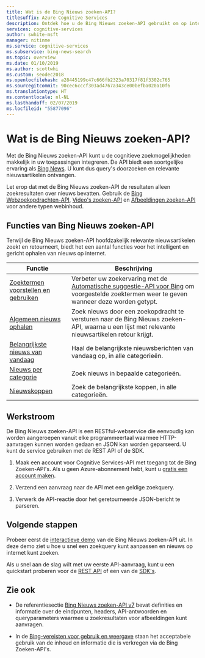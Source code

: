 ```yaml
---
title: Wat is de Bing Nieuws zoeken-API?
titlesuffix: Azure Cognitive Services
description: Ontdek hoe u de Bing Nieuws zoeken-API gebruikt om op internet te zoeken naar nieuws in meerdere categorieën, waaronder in kopteksten en in populaire onderwerpen.
services: cognitive-services
author: swhite-msft
manager: nitinme
ms.service: cognitive-services
ms.subservice: bing-news-search
ms.topic: overview
ms.date: 01/10/2019
ms.author: scottwhi
ms.custom: seodec2018
ms.openlocfilehash: a28445199c47c666fb2323a70317f81f3302c765
ms.sourcegitcommit: 90cec6cccf303ad4767a343ce00befba020a10f6
ms.translationtype: HT
ms.contentlocale: nl-NL
ms.lasthandoff: 02/07/2019
ms.locfileid: "55877096"
---
```

# <a name="what-is-the-bing-news-search-api"></a>Wat is de Bing Nieuws zoeken-API?

Met de Bing Nieuws zoeken-API kunt u de cognitieve zoekmogelijkheden makkelijk in uw toepassingen integreren. De API biedt een soortgelijke ervaring als [Bing News](https://www.bing.com/news). U kunt dus query's doorzoeken en relevante nieuwsartikelen ontvangen.

Let erop dat met de Bing Nieuws zoeken-API de resultaten alleen zoekresultaten over nieuws bevatten. Gebruik de [Bing Webzoekopdrachten-API](../bing-web-search/search-the-web.md), [Video's zoeken-API](../bing-video-search/search-the-web.md) en [Afbeeldingen zoeken-API](../bing-image-search/overview.md) voor andere typen webinhoud.

## <a name="bing-news-search-api-features"></a>Functies van Bing Nieuws zoeken-API

Terwijl de Bing Nieuws zoeken-API hoofdzakelijk relevante nieuwsartikelen zoekt en retourneert, biedt het een aantal functies voor het intelligent en gericht ophalen van nieuws op internet.

|Functie  |Beschrijving  |
|---------|---------|
|[Zoektermen voorstellen en gebruiken](concepts/search-for-news.md#suggest-and-use-search-terms)     | Verbeter uw zoekervaring met de [Automatische suggestie-API voor Bing](../bing-autosuggest/get-suggested-search-terms.md) om voorgestelde zoektermen weer te geven wanneer deze worden getypt.         |
|[Algemeen nieuws ophalen](concepts/search-for-news.md#get-general-news)     | Zoek nieuws door een zoekopdracht te versturen naar de Bing Nieuws zoeken-API, waarna u een lijst met relevante nieuwsartikelen retour krijgt.           |
|[Belangrijkste nieuws van vandaag](concepts/search-for-news.md#get-todays-top-news)      | Haal de belangrijkste nieuwsberichten van vandaag op, in alle categorieën.       |
|[Nieuws per categorie](concepts/search-for-news.md)     | Zoek nieuws in bepaalde categorieën.        | 
|[Nieuwskoppen](concepts/search-for-news.md)     | Zoek de belangrijkste koppen, in alle categorieën.         |

## <a name="workflow"></a>Werkstroom

De Bing Nieuws zoeken-API is een RESTful-webservice die eenvoudig kan worden aangeroepen vanuit elke programmeertaal waarmee HTTP-aanvragen kunnen worden gedaan en JSON kan worden geparseerd. U kunt de service gebruiken met de REST API of de SDK.

1. Maak een account voor Cognitive Services-API met toegang tot de Bing Zoeken-API's. Als u geen Azure-abonnement hebt, kunt u [gratis een account maken](https://azure.microsoft.com/try/cognitive-services/?api=bing-web-news-api).

2. Verzend een aanvraag naar de API met een geldige zoekquery.

3. Verwerk de API-reactie door het geretourneerde JSON-bericht te parseren.

## <a name="next-steps"></a>Volgende stappen

Probeer eerst de [interactieve demo](https://azure.microsoft.com/services/cognitive-services/bing-news-search-api/) van de Bing Nieuws zoeken-API uit. In deze demo ziet u hoe u snel een zoekquery kunt aanpassen en nieuws op internet kunt zoeken.

Als u snel aan de slag wilt met uw eerste API-aanvraag, kunt u een quickstart proberen voor de [REST API](quickstart.md) of een van de [SDK's](sdk.md).

## <a name="see-also"></a>Zie ook

* De referentiesectie [Bing Nieuws zoeken-API v7](https://docs.microsoft.com/rest/api/cognitiveservices/bing-news-api-v7-reference) bevat definities en informatie over de eindpunten, headers, API-antwoorden en queryparameters waarmee u zoekresultaten voor afbeeldingen kunt aanvragen.

* In de [Bing-vereisten voor gebruik en weergave](./useanddisplayrequirements.md) staan het acceptabele gebruik van de inhoud en informatie die is verkregen via de Bing Zoeken-API's.
